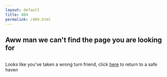 ```yaml
---
layout: default
title: 404
permalink: /404.html
---
```


<div class="col">
  <h2>Aww man we can't find the page you are looking for</h2>
  <div class="image-wrapper">
      <img src="/media/404.gif" alt="">
  </div>
  <p>Looks like you've taken a wrong turn friend, click <a href="/">here</a> to return to a safe haven</p>

</div>
